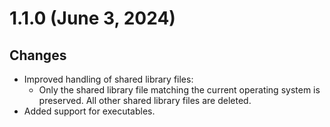 # 1.1.0 (June 3, 2024)
## Changes
- Improved handling of shared library files:
  - Only the shared library file matching the current operating system is preserved. All other shared library files are deleted.
- Added support for executables.
